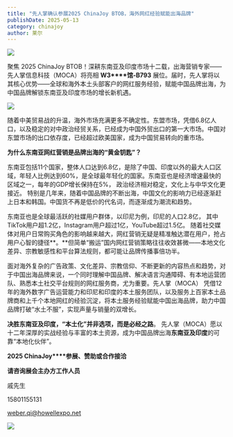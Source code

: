 ```yaml
---
title: "先人掌确认参展2025 ChinaJoy BTOB，海外网红经验赋能出海品牌"
publishDate: 2025-05-13
category: chinajoy
author: 莱尔
---
```


![](https://ec-net-1251389766.cos.ap-shanghai.myqcloud.com/wp-content/uploads/2025/05/20250513155222328.jpeg)

聚焦 2025 ChinaJoy BTOB！深耕东南亚及印度市场十二载，出海营销专家——先人掌信息科技（MOCA）将亮相 **W3****馆-B793** 展位。届时，先人掌将以其核心优势——全球和海外本土头部客户的网红服务经验，赋能中国品牌出海，为中国品牌解锁东南亚及印度市场的增长新机遇。

![](https://ec-net-1251389766.cos.ap-shanghai.myqcloud.com/wp-content/uploads/2025/05/20250513155250275.jpeg)

随着中美贸易战的升温，海外市场充满更多不确定性。东盟市场，凭借6.8亿人口，以及稳定的对中政治经贸关系，已经成为中国外贸出口的第一大市场。中国对东盟市场的出口依存度，已经超过欧美国家，成为中国贸易转向的重市场。 

**为什么东南亚网红营销是品牌出海的“黄金钥匙”？**

东南亚包括11个国家，整体人口达到6.8亿，是除了中国、印度以外的最大人口区域，年轻人比例达到60%，是全球最年轻化的国家。东南亚也是经济增速最快的区域之一，每年的GDP增长保持在5%， 政治经济相对稳定，文化上与中华文化更接近。 特别是几年来，随着中国品牌的不断出海，中国文化的影响力已经逐渐赶上日本和韩国。中国货不再是低价的代名词，而逐渐成为潮流和趋势。

东南亚也是全球最活跃的社媒用户群体，以印尼为例，印尼的人口2.8亿， 其中TikTok用户超1.2亿，Instagram用户超过1亿，YouTube超过1.5亿。 随着社交媒体对用户日常购买角色的影响越来越大，网红营销无疑是精准触达潜在用户，抢占用户心智的捷径**。**但简单“搬运”国内网红营销策略往往收效甚微——本地文化差异、宗教敏感性和平台算法规则，都可能让品牌传播事倍功半。

面对海外复杂的广告政策、文化差异、宗教信仰、不断更新的内容热点和趋势，对于中国出海品牌来说，一个同时理解中国品牌、解决语言沟通障碍、有本地运营团队、熟悉本土社交平台规则的网红服务商，尤为重要。先人掌（MOCA） 凭借12年的海外数字广告运营能力和印尼和印度的本土服务团队，以及服务上百家本土品牌商和上千个本地网红的经验沉淀，将本土服务经验赋能中国出海品牌，助力中国品牌打破“水土不服”，实现声量与销量的双增长。 

**决胜东南亚及印度，“本土化”并非选项，而是必经之路**。 先人掌（MOCA）愿以十二年深厚的实战经验与丰富的本土资源，成为中国品牌出海**东南亚及印度**的可靠“本地化伙伴”。  

**2025 ChinaJoy****参展、赞助或合作接洽**

**请咨询展会主办方工作人员**

戚先生

15801155131

[weber.qi@howellexpo.net](mailto:weber.qi@howellexpo.net)

![](https://ec-net-1251389766.cos.ap-shanghai.myqcloud.com/wp-content/uploads/2025/05/20250513155751263.jpg)
